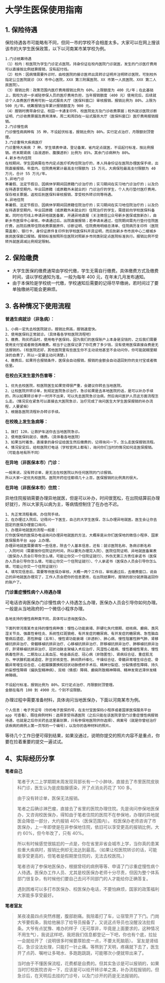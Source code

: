 # 大学生医保使用指南

## 1. 保险待遇

保险待遇各市可能略有不同，但同一市的学校不会相差太多。大家可以在网上搜该该市的大学生医保政策，以下以河南某市某学校为例。

    1.门诊统筹待遇
    （1）校内：校医院为学生门诊定点医院。持身份证在校内医院门诊就医，发生的门诊医疗费用可以直接按比例结算报销，没有起付线。
    （2）校外：因病情需要外诊时，由校医院的接诊医师出具转诊证明并注明转诊医院，可到校外指定公立医院就诊（XX 市中心医院，XXX 第三附属医院、XX 市第一人民医院、XXX 第二人民医院）。
    （3）报销比例：政策范围内医疗费用报销比例为 60%，上限额度为 400 元/年；在此基础上，我校为进一步减轻参保人员的医疗费用负担，当年报销额度（400 元）使用完后，后续就诊个人自费医疗费用可到一站式服务大厅（医保科窗口）审核报销，报销比例为 80%，上限为 500 元/年。统筹报销当年累计报销额度为 900 元。
    （4）报销时携带身份证、校园一卡通复印件、校医院处方及门诊收费票据；校外就诊医院诊断证明、门诊收费票据及费用清单。周二和周四在一站式服务大厅（医保科窗口）医疗费用报销报销。
    2.门诊慢性病
    门诊慢性病病种有 35 种，不设起伏标准，报销比例为 80%，实行定点治疗、月限额封顶管理。
    3.门诊重特大疾病医疗
    门诊重特大疾病 7 种，学生填表申请，登记备案，省内定点就医，不设起付标准，按比例报销。终末期肾病（血液透析、腹膜透析）比例为 85%，其余门诊病种为 80%。
    4.新乡市内住院
    在校期间，学生因病需在市内定点医疗机构住院治疗的，本人持身份证在医院办理医保手续，出院直接报销。年度内，住院费用累计最高支付限额为 15 万元，大病保险最高支付限额为 40 万元，合计 55 万元/年。
    5.异地门诊
    寒暑假、法定节假日、因病休学期间回原籍门诊治疗的；实习期间在实习地门诊治疗的；以及仍在待遇享受期内，毕业回原籍（或原籍外未就业的）门诊治疗的学生，个人先行垫付医疗费用，保存相关票据，返校后到医保科审核报销，享受校外转诊同等待遇。
    6.异地住院
    寒暑假、法定节假日、因病休学期间回原籍住院治疗的；实习期间在实习地住院治疗的；以及仍在待遇享受期内，毕业回原籍（或原籍外未就业的）住院治疗的学生，需提前向学校医保科备案。同时也可线上申请异地就医备案，开通异地直报（关注微信公众号新乡医保或放新办），由新乡市医保中心审核，申请通过后，出院直接报销；若申请未通过，住院期间需先行垫付住院医疗费，出院后携带住院收费票据原件、诊断证明、住院费用明细总清单、住院病历复印件（医院需盖章）、银行卡、身份证原件复印件到学校医保科开具证明，而后到新乡市市民中心二楼城乡居民医保窗口报销。报销标准按照所住医院对照新乡市同类别定点医院标准执行。报销比例不受转外就医调减比例规定限制。

## 2. 保险缴费

- 大学生医保的缴费通常由学校代缴，学生无需自行缴费。具体缴费方式及缴费时间，请以学校通知为准。一般为每年 400 元，在年末几月发布通知。
- 由于本保险是学校统一代缴，学校通知后需要的记得尽早缴纳，若时间过了要单独缴纳可能会更麻烦。

## 3. 各种情况下使用流程

**普通生病就诊（非急病）：**

    1、小病一定先去校医院就诊。报销比例高，报销速度快。
    2、使用医保码正常就诊。（具体看各学校医院流程吧）
    3、缴费、购买药品时，使用电子医保码，因为我们的医保账户上本身是没钱的，之后我们需要使用支付宝或者微信再缴费。相当于让医保记录了你花费了多少钱，没有使用医保直接自费是无法报销的。(校医院还好，其他医院里有些医生你不主动说他甚至不会动问你，你可能就糊里糊涂的自费了，所以一定要主动问清楚。)
    4、缴费后，如果符合报销条件，医保会自动报销，报销的金额会自动退回到你的支付宝或者微信里。

**在校白天发生意外伤害等：**

    1、优先去校医院，校医院医生如果觉得很严重，会建议你转去当地医院。
    2、让校医院开转诊单，到规定医院急诊治疗。急诊如果是去本地医院的话，是可以补办手续的，所以如果转诊单子一时开不出来，可以先去医院急诊治病，然后询问医护人员这方面流程怎么走。（情况实在紧急可以直接去大医院急诊，治疗完成了询问医生大学生医保报销的补办流程，人要紧嘛）
    3、根据各医院流程补办转诊手续。

**在校晚上发生急病等：**

    1、拨打 120，让救护车送你去当地医院急诊。
    2、使用医保码就诊、缴费。（具体看各地医院）
    3、如果当时着急，直接拿的身份证给医生然后缴费的，记得询问一下，怎么走医保报销流程。
    4、情况安定后，给校医院打电话（学校官网上都有），询问你们当时的情况如何走医保报销。（可能各地有所不同）

**在异地（非医保本市）门诊：**

    一般来说，没有转诊单，是无法在校医院以外任何医院的门诊报销。
    所以大家一定优先校医院。医院开药往往都得几十上百，医保报销的比例真的很大。

**在异地（非医保本市）住院：**

异地住院报销需要办理异地就医，但是可以补办，时间很宽松，在出院结算前办理好就行，所以大家先以病为主，等病情控制住了在办也不迟。

    1、先正常流程看病、办住院手续。
    2、在办理过入院后，记得问一下医生，自己的大学生医保，怎么办理异地就医。医生会让你去固定的医保办理窗口询问。
    3、办理异地就医的流程一般是：
    打你医保地的医保办电话询问办理异地就医的方法，大概率是从你们医保地的微信小程序、国家医保服务平台 app 上办理。
    办理异地就医需要填写一些信息，除去个人基本信息，还有：就诊医院名称、急病诊断名称
    、入院时间（需要按你住院证的时间，所以要先办理完入院）、医院住院证明、异地就医备案表（医保办人员会引导你怎么填，可能让你交一个住院证就行）、外伤无第三方责任承诺书（医保办人员会引导你怎么填，可能让你交一个住院证就行）、个人承诺书（医保办人员会引导你怎么填，可能让你交一个住院证就行）
    4、填写完信息后，需要等待医保办审核，大概一两个工作日，审核通过后，去缴费窗口，说自己的异地就医办理完了，工作人员会把你的信息更改，在出院结算时，报销的部分就原路返回你的账户了。

**门诊重症慢性病个人待遇办理**

可电话咨询医保办门诊慢性病个人待遇怎么办理，医保办人员会引导你如何办理。一般是从当地政府的一个微信小程序办理。

    各地支持的慢性病种类不同，具体可以咨询医保办。

    下面列举河南某市支持的慢性病种类：慢性心功能衰竭、肝硬化失代偿期、结核病、癫痫、类风湿关节炎、强直性脊柱炎、系统性红斑狼疮、有并发症的糖尿病、有并发症的糖尿病、急性脑血管病后遗症、恶性肿瘤（五年）、慢性肾功能衰竭（非透析）、肺心病、慢性阻塞性肺气肿、肾移植抗排异治疗、骨髓移植抗排异治疗、心移植抗排异治疗、肝移植抗排异治疗、肺移植抗排异治疗、肝肾移植抗排异治疗、冠状动脉支架植入术后治疗、风湿性心脏病、慢性萎缩性胃炎、慢性病毒性肝炎、二期及以上高血压、帕金森氏症、冠心病（非隐匿性）、肾病综合征、重症肌无力、甲状腺机能减退症、肝豆状核变性、肺间质纤维化、干燥综合征、骨髓异常增生综合症、骨髓异常增生综合症、心脏瓣膜置换和冠状动脉搭桥手术后、精神分裂症、分裂情感性障碍、持久的妄想性障碍（偏执型精神病）、双相（情感）障碍、癫痫所致精神障碍、精神发育迟滞伴发精神障碍。

    不设起付标准，报销比例为 80%，实行定点治疗、月限额封顶管理。
    金额在每月 100 到 4900 元，个别不设限额。

办理过程中需要准备材料，具体询问当地医保办，下面以河南某市为例。

    个人信息：电子凭证号（你的电子医保的号，在支付宝医保码小程序或者国家医保服务平台 app 可查看）、既往病例材料：选择享受待遇医院（之后只能在该医院享受门诊重症慢性病报销待遇，也就是之后你买药去这里最划算，只有参保地医院供你选择）、病案号（就是你曾经治疗该疾病的病例上第一页写的一个编号），以及你的各种材料的照片。

等待几个工作日便可得到结果，如果没通过，说明你提交的照片内容不是重点，你要在捡着重要的提交一遍试试。

## 4、实际经历分享

**笔者自己**

> 笔者于大二上学期期末周发现背部长有一个小肿块，直接去了市里医院皮肤科门诊，医生认为是皮脂腺感染，开了点消炎药花了 100 多。
>
> 由于没有转诊单，医保无法报销。
>
> 笔者之后确诊淋巴瘤，直接去了省里的医院办理住院。先是询问参保地医保办，又咨询校医保办，得知由于笔者住院的医院不在参保地，办理的异地就医会降低一部分，大约报销 40%（医保范围内）。
> 校医保办老师咨询了市医保办，上一年即使是在非参保地住院，依旧可以享受更高的报销比例，大约 60%，但今年改了，只有 40%。
>
> 所以有时候感觉很尴尬的一点是，你在省里非省会城市上学，当你真的患某些重大疾病时，报销比例却无法达到最高。（如果让校医院转诊的话，可能能享受更高的，但笔者是假期里住院的，无法去校医院。）
>
> 笔者咨询了参保地医保办，根据曾经的病例等等、申请了门诊重症慢性病个人待遇。医保办工作人员、尤其是校医保办老师十分尽责，但因为整个体系部门很复杂，有时候他们要自己去问不同部门的人才能给你正确答复。
>
> 遇到困难可以多打市医保办、校医保办电话，不要怕麻烦，国家的政策福利大家能多享受最好。

**笔者室友**

> 某夜凌晨四点突然疼醒，腹部剧痛。我陪着打了车，让宿管开了下门。门岗大爷要假条，我给他展示了给导员报备了，又说这点导员也没醒没法批假条。大爷有点犹豫、难办的样子（无可厚非，毕竟是上面要求的，这种情况不用生气），我说这样吧，我把我们信息都登记一下吧，你也有个底，拉扯一会就给开了（说明很多时候要厚脸皮一点，不要太死脑筋）。
> 室友是肾结石，急诊没法处理，只能打一针止痛。等熬到了天明，疼痛就下去了，医生开了点药、嘱咐让多喝水、多跑跑跳跳，可能哪次小便就带出来了。
>
> 当时由于不懂医保流程，花费都是自费的。但其实急诊是可以报销的，如果当时打校医院咨询一下，应该是可以给开转诊单之类，补办流程报销的。但急诊后，在天明后去挂的门诊号，以及门诊开的药是无法报销的。
